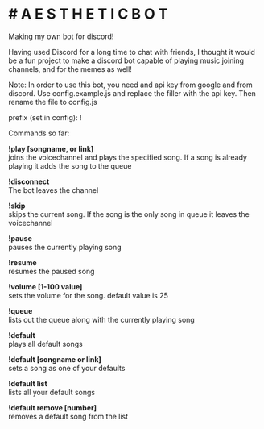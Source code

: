 <h1># A E S T H E T I C B O T</h1>
Making my own bot for discord!

Having used Discord for a long time to chat with friends, I thought it would be a fun project to make a discord bot capable of playing music
joining channels, and for the memes as well!

Note:
In order to use this bot, you need and api key from google and from discord. Use config.example.js and replace the filler with the api key. Then rename the file to config.js


prefix (set in config): !

Commands so far:

<strong>!play [songname, or link] </strong><br/>
joins the voicechannel and plays the specified song. If a song is already playing it adds the song to the queue

<strong>!disconnect </strong><br/>
The bot leaves the channel

<strong>!skip </strong><br/>
skips the current song. If the song is the only song in queue it leaves the voicechannel

<strong>!pause </strong><br/>
pauses the currently playing song

<strong>!resume</strong> <br/>
resumes the paused song

<strong>!volume [1-100 value]</strong> <br/>
sets the volume for the song. default value is 25

<strong>!queue</strong> <br/>
lists out the queue along with the currently playing song

<strong>!default</strong> <br/>
plays all default songs
  
<strong>!default [songname or link]</strong> <br/>
sets a song as one of your defaults
  
<strong>!default list</strong> <br/>
lists all your default songs
  
<strong>!default remove [number]</strong> <br/>
removes a default song from the list
